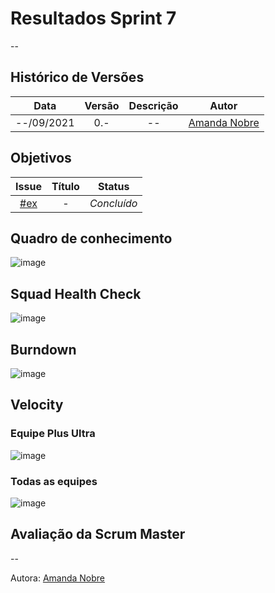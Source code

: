# Resultados Sprint 7
--

## Histórico de Versões

| Data       | Versão | Descrição                      | Autor             |
| :--------: | :----: | :----------:                   | :---------------: |
| --/09/2021 |  0.-   | -- | [Amanda Nobre](https://github.com/AmandaNbr)|

## Objetivos

|  Issue  |                   Título                  |              Status             | 
|:-------:|:-----------------------------------------:|:-------------------------------:|
| [#ex](https://github.com/fga-eps-mds/2021-1-Bot/issues) | - | _Concluído_ |


## Quadro de conhecimento

![image]()

## Squad Health Check

![image]()

## Burndown

![image]()

## Velocity 

### Equipe Plus Ultra

![image]()

### Todas as equipes

![image]()

## Avaliação da Scrum Master
--

Autora: [Amanda Nobre](https://github.com/AmandaNbr)